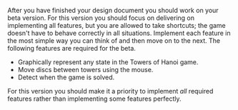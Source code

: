 After you have finished your design document you should work on your beta
version. For this version you should focus on delivering on implementing all
features, but you are allowed to take shortcuts; the game doesn't have to behave
correctly in all situations. Implement each feature in the most simple way you
can think of and then move on to the next. The following features are required
for the beta.

* Graphically represent any state in the Towers of Hanoi game.
* Move discs between towers using the mouse.
* Detect when the game is solved.

For this version you should make it a priority to implement *all* required
features rather than implementing some features perfectly.
